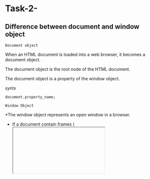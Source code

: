 # Task-2- 

## Difference between document and window object

`Document object`

When an HTML document is loaded into a web browser, it becomes a document object.

The document object is the root node of the HTML document.

The document object is a property of the window object.

_syntx_

```
document.property_name;
```

`Window Object`

*The window object represents an open window in a browser.

* If a document contain frames (<iframe> tags), the browser creates one window object for the HTML document, and one additional window object for each frame.

_syntx_

```
window.property_name;
```

*find the below link of[ medium Page](https://medium.com/@sundharaj2517/difference-between-document-and-window-objects-087c4d0c6588)


